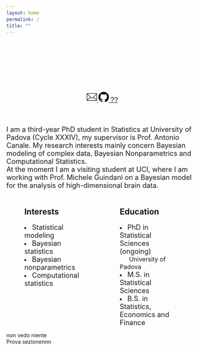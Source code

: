 ```yaml
---
layout: home
permalink: /
title: ""
---
```



<link rel="stylesheet"
      type="text/css"
      href="https://fonts.googleapis.com/css?family=Poppins:400,500,700"/>


<body>    
<div class="page-lead" style="background-image:url(/images/joy2.png)">
  <div class="wrap page-lead-content">
        <h1>Laura D'Angelo</h1>
        <h3>PhD student @ University of Padova <br> <img src="/images/spacer.png" width="10"></h3>
        <a class="btn-inverse" href="https://laura-dangelo.github.io/contact/"> <img src="/images/mail.webp" width="27"> </a>
        <a class="btn-inverse" href="https://github.com/laura-dangelo"> <img src="/images/git.svg" width="27"> </a>
        <a class="btn-inverse" href="https://laura-dangelo.github.io/lost/"> <font style="font-size:18px">??</font> </a>
  </div><!-- /.page-lead-content -->
</div><!-- /.page-lead -->
    

<div id="page-wrapper">
<!--[if lt IE 9]><div class="upgrade notice-warning"><strong>Your browser is quite old!</strong> Why not <a href="http://whatbrowser.org/">upgrade to a newer one</a> to better enjoy this site?</div><![endif]-->
<div id="main" role="main">
  <div class="wrap">
    <div class="page-title">
      <h1></h1>
    </div>
    <div class="archive-wrap">
      <div class="page-content">
        <br>          
        <font style="font-size:18px">
        I am a third-year PhD student in Statistics at University of Padova (Cycle XXXIV), my supervisor is Prof. Antonio Canale. My research interests mainly             concern Bayesian modeling of complex data, Bayesian Nonparametrics and Computational Statistics. 
        <br>
        At the moment I am a visiting student at UCI, where I am working with Prof. Michele Guindani on a Bayesian model for the analysis of high-dimensional             brain data.
        </font>  
        <!-- /.fine descrizione iniziale -->
        <br>
        <br>
        <!-- /.inizio tabella -->
        <div class="tiles">
          <div class="tile">
          <h2 class="post-title">Interests</h2>
          <p class="post-excerpt">
              <li> <font style="font-size:18px"> Statistical modeling </font></li>
              <li> <font style="font-size:18px">Bayesian statistics </font></li>
              <li> <font style="font-size:18px">Bayesian nonparametrics </font></li>
              <li> <font style="font-size:18px">Computational statistics </font></li></p>
          </div><!-- /.tile -->
          <div class="tile">
            <h2 class="post-title">Education</h2>
            <p class="post-excerpt">
              <li>  <font style="font-size:18px">PhD in Statistical Sciences (ongoing) </font>
              <font style="font-size:16px"><br> <img src="/images/spacer.png" width="20"> University of Padova </font> </li>
              <li>  <font style="font-size:18px">M.S. in Statistical Sciences </font></li>
              <li>  <font style="font-size:18px">B.S. in Statistics, Economics and Finance  </font></li> </p>
          </div><!-- /.tile -->
        </div><!-- /.tiles -->
        <!-- /.fine tabella -->
        <br>
        non vedo niente
        <section>
          Prova sezionennn
        </section>
        <!-- /.fine testo -->
      </div><!-- /.page-content -->
    </div><!-- /.archive-wrap -->
  </div><!-- /.wrap -->
</div><!-- /#main -->
</body>

<style>
element {
    background-image: url(/images/joy2.png);
}
.page-container {
    -ms-transform: translate3d(0, 0, 0);
    -webkit-transform: translate3d(0, 0, 0);
    transform: translate3d(0, 0, 0);
}
.page-lead {
    background-position: center top;
    background-repeat: no-repeat;
    background-attachment: fixed;
    background-size: cover;
    text-align: center;
    color: #fff;
    font-family: "Poppins", sans-serif;
}
body, html{
  height: 70%;
}
.tile {
    float: left;
    display: block;
    margin-left: 9.3576515979%; 
    margin-right: 9.3576515979%;
    width: 31%;
}
</style>
